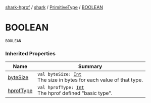 [shark-hprof](../../index.md) / [shark](../index.md) / [PrimitiveType](index.md) / [BOOLEAN](./-b-o-o-l-e-a-n.md)

# BOOLEAN

`BOOLEAN`

### Inherited Properties

| Name | Summary |
|---|---|
| [byteSize](byte-size.md) | `val byteSize: `[`Int`](https://kotlinlang.org/api/latest/jvm/stdlib/kotlin/-int/index.html)<br>The size in bytes for each value of that type. |
| [hprofType](hprof-type.md) | `val hprofType: `[`Int`](https://kotlinlang.org/api/latest/jvm/stdlib/kotlin/-int/index.html)<br>The hprof defined "basic type". |
